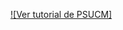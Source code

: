 [![Ver tutorial de PSUCM]](https://www.youtube.com/watch?v=Fb8r0VQ81VA&ab_channel=JavierL%C3%B3pezQuesada)